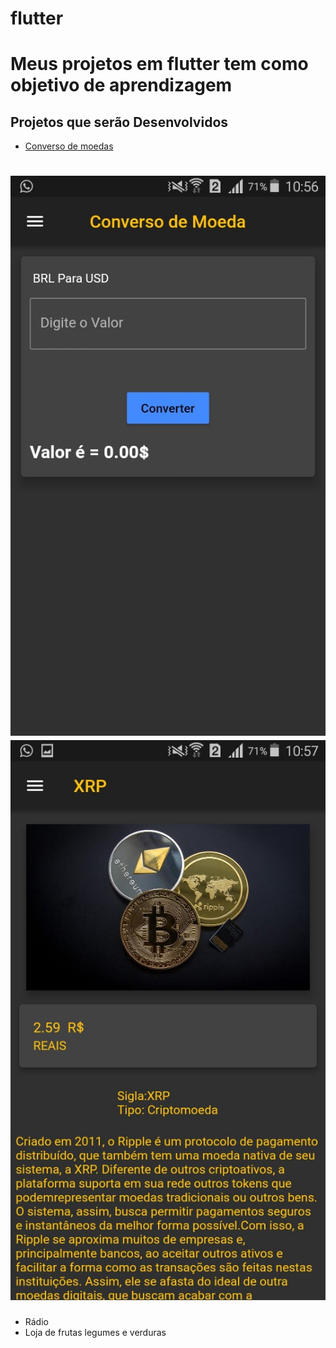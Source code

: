 # flutter
<h1>Meus projetos em flutter tem como objetivo de aprendizagem</h1>

## Projetos que serão Desenvolvidos 

- [Converso de moedas](https://github.com/sigismundo03/Projetos-/tree/main/conversordemoedas)
<h1><img src = "./images/1.jpeg">
<img src = "./images/3.jpeg">
</h1>

- Rádio
- Loja de frutas legumes e verduras


